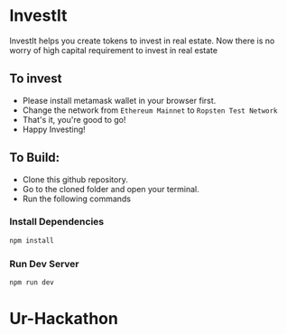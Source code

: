 # InvestIt
InvestIt helps you create tokens to invest in real estate. Now there is no worry of high capital requirement to invest in real estate

## To invest
* Please install metamask wallet in your browser first.
* Change the network from `Ethereum Mainnet` to `Ropsten Test Network`
* That's it, you're good to go!
* Happy Investing!

## To Build:
* Clone this github repository.
* Go to the cloned folder and open your terminal.
* Run the following commands
### Install Dependencies
```bash
npm install
```

### Run Dev Server
```bash
npm run dev
```
# Ur-Hackathon
